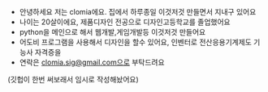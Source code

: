 - 안녕하세요 저는 clomia에요. 집에서 하루종일 이것저것 만들면서 지내구 있어요
- 나이는 20살이에요, 제품디자인 전공으로 디자인고등학교를 졸업했어요
- python을 메인으로 해서 웹개발,게임개발등 이것저것 만들어요
- 어도비 프로그램을 사용해서 디자인을 할수 있어요, 인벤터로 전산응용기계제도 기능사 자격증을 
- 연락은 clomia.sig@gmail.com으로 부탁드려요

(깃헙이 한번 써보래서 임시로 작성해놨어요)

<!---
clomia/clomia is a ✨ special ✨ repository because its `README.md` (this file) appears on your GitHub profile.
You can click the Preview link to take a look at your changes.
--->
